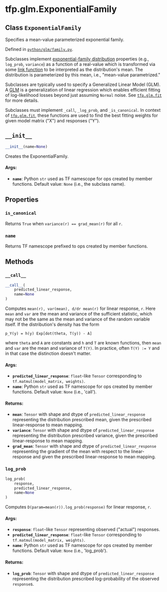 <div itemscope itemtype="http://developers.google.com/ReferenceObject">
<meta itemprop="name" content="tfp.glm.ExponentialFamily" />
<meta itemprop="path" content="Stable" />
<meta itemprop="property" content="is_canonical"/>
<meta itemprop="property" content="name"/>
<meta itemprop="property" content="__call__"/>
<meta itemprop="property" content="__init__"/>
<meta itemprop="property" content="log_prob"/>
</div>

# tfp.glm.ExponentialFamily

## Class `ExponentialFamily`

Specifies a mean-value parameterized exponential family.





Defined in [`python/glm/family.py`](https://github.com/tensorflow/probability/tree/master/tensorflow_probability/python/glm/family.py).

<!-- Placeholder for "Used in" -->

Subclasses implement [exponential-family distribution](
https://en.wikipedia.org/wiki/Exponential_family) properties (e.g.,
`log_prob`, `variance`) as a function of a real-value which is transformed via
some [link function](
https://en.wikipedia.org/wiki/Generalized_linear_model#Link_function)
to be interpreted as the distribution's mean. The distribution is
parameterized by this mean, i.e., "mean-value parametrized."

Subclasses are typically used to specify a Generalized Linear Model (GLM). A
[GLM]( https://en.wikipedia.org/wiki/Generalized_linear_model) is a
generalization of linear regression which enables efficient fitting of
log-likelihood losses beyond just assuming `Normal` noise. See <a href="../../tfp/glm/fit.md"><code>tfp.glm.fit</code></a>
for more details.

Subclasses must implement `_call`, `_log_prob`, and `_is_canonical`. In
context of <a href="../../tfp/glm/fit.md"><code>tfp.glm.fit</code></a>, these functions are used to find the best fitting
weights for given model matrix ("X") and responses ("Y").

<h2 id="__init__"><code>__init__</code></h2>

``` python
__init__(name=None)
```

Creates the ExponentialFamily.

#### Args:

* <b>`name`</b>: Python `str` used as TF namescope for ops created by member
  functions. Default value: `None` (i.e., the subclass name).



## Properties

<h3 id="is_canonical"><code>is_canonical</code></h3>

Returns `True` when `variance(r) == grad_mean(r)` for all `r`.

<h3 id="name"><code>name</code></h3>

Returns TF namescope prefixed to ops created by member functions.



## Methods

<h3 id="__call__"><code>__call__</code></h3>

``` python
__call__(
    predicted_linear_response,
    name=None
)
```

Computes `mean(r), var(mean), d/dr mean(r)` for linear response, `r`.
Here `mean` and `var` are the mean and variance of the sufficient statistic,
which may not be the same as the mean and variance of the random variable
itself.  If the distribution's density has the form

```none
p_Y(y) = h(y) Exp[dot(theta, T(y)) - A]
```

where `theta` and `A` are constants and `h` and `T` are known functions,
then `mean` and `var` are the mean and variance of `T(Y)`.  In practice,
often `T(Y) := Y` and in that case the distinction doesn't matter.

#### Args:

* <b>`predicted_linear_response`</b>: `float`-like `Tensor` corresponding to
  `tf.matmul(model_matrix, weights)`.
* <b>`name`</b>: Python `str` used as TF namescope for ops created by member
  functions. Default value: `None` (i.e., 'call').


#### Returns:

* <b>`mean`</b>: `Tensor` with shape and dtype of `predicted_linear_response`
  representing the distribution prescribed mean, given the prescribed
  linear-response to mean mapping.
* <b>`variance`</b>: `Tensor` with shape and dtype of `predicted_linear_response`
  representing the distribution prescribed variance, given the prescribed
  linear-response to mean mapping.
* <b>`grad_mean`</b>: `Tensor` with shape and dtype of `predicted_linear_response`
  representing the gradient of the mean with respect to the
  linear-response and given the prescribed linear-response to mean
  mapping.

<h3 id="log_prob"><code>log_prob</code></h3>

``` python
log_prob(
    response,
    predicted_linear_response,
    name=None
)
```

Computes `D(param=mean(r)).log_prob(response)` for linear response, `r`.

#### Args:

* <b>`response`</b>: `float`-like `Tensor` representing observed ("actual")
  responses.
* <b>`predicted_linear_response`</b>: `float`-like `Tensor` corresponding to
  `tf.matmul(model_matrix, weights)`.
* <b>`name`</b>: Python `str` used as TF namescope for ops created by member
  functions. Default value: `None` (i.e., 'log_prob').


#### Returns:

* <b>`log_prob`</b>: `Tensor` with shape and dtype of `predicted_linear_response`
  representing the distribution prescribed log-probability of the observed
  `response`s.



